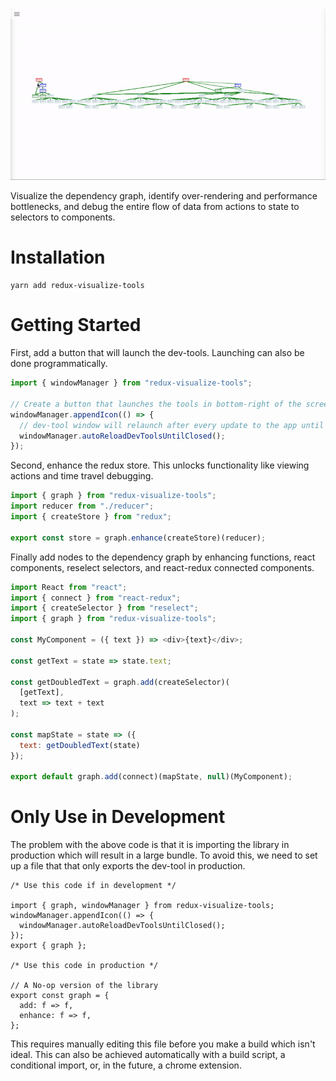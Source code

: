 ![](dev-tools-video.gif)

Visualize the dependency graph, identify over-rendering and performance bottlenecks, and debug the entire flow of data from actions to state to selectors to components.

# Installation

```
yarn add redux-visualize-tools
```

# Getting Started

First, add a button that will launch the dev-tools. Launching can also be done programmatically.

```javascript
import { windowManager } from "redux-visualize-tools";

// Create a button that launches the tools in bottom-right of the screen
windowManager.appendIcon(() => {
  // dev-tool window will relaunch after every update to the app until you close the window
  windowManager.autoReloadDevToolsUntilClosed();
});
```

Second, enhance the redux store. This unlocks functionality like viewing actions and time travel debugging.

```javascript
import { graph } from "redux-visualize-tools";
import reducer from "./reducer";
import { createStore } from "redux";

export const store = graph.enhance(createStore)(reducer);
```

Finally add nodes to the dependency graph by enhancing functions, react components, reselect selectors, and react-redux connected components.

```javascript
import React from "react";
import { connect } from "react-redux";
import { createSelector } from "reselect";
import { graph } from "redux-visualize-tools";

const MyComponent = ({ text }) => <div>{text}</div>;

const getText = state => state.text;

const getDoubledText = graph.add(createSelector)(
  [getText],
  text => text + text
);

const mapState = state => ({
  text: getDoubledText(state)
});

export default graph.add(connect)(mapState, null)(MyComponent);
```

# Only Use in Development

The problem with the above code is that it is importing the library in production which will result in a large bundle. To avoid this, we need to set up a file that that only exports the dev-tool in production.

```
/* Use this code if in development */

import { graph, windowManager } from redux-visualize-tools;
windowManager.appendIcon(() => {
  windowManager.autoReloadDevToolsUntilClosed();
});
export { graph };

/* Use this code in production */

// A No-op version of the library
export const graph = {
  add: f => f,
  enhance: f => f,
};
```

This requires manually editing this file before you make a build which isn't ideal. This can also be achieved automatically with a build script, a conditional import, or, in the future, a chrome extension.
